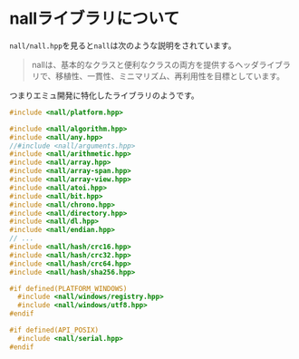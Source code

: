 # nallライブラリについて

`nall/nall.hpp`を見ると`nall`は次のような説明をされています。

> nallは、基本的なクラスと便利なクラスの両方を提供するヘッダライブラリで、移植性、一貫性、ミニマリズム、再利用性を目標としています。

つまりエミュ開発に特化したライブラリのようです。

```c++
#include <nall/platform.hpp>

#include <nall/algorithm.hpp>
#include <nall/any.hpp>
//#include <nall/arguments.hpp>
#include <nall/arithmetic.hpp>
#include <nall/array.hpp>
#include <nall/array-span.hpp>
#include <nall/array-view.hpp>
#include <nall/atoi.hpp>
#include <nall/bit.hpp>
#include <nall/chrono.hpp>
#include <nall/directory.hpp>
#include <nall/dl.hpp>
#include <nall/endian.hpp>
// ...
#include <nall/hash/crc16.hpp>
#include <nall/hash/crc32.hpp>
#include <nall/hash/crc64.hpp>
#include <nall/hash/sha256.hpp>

#if defined(PLATFORM_WINDOWS)
  #include <nall/windows/registry.hpp>
  #include <nall/windows/utf8.hpp>
#endif

#if defined(API_POSIX)
  #include <nall/serial.hpp>
#endif
```

